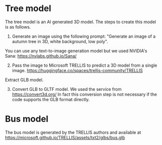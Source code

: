 # Tree model 

The tree model is an AI generated 3D model. The steps to create this model is as follows. 

1) Generate an image using the following prompt:
"Generate an image of a autumn tree in 3D, white background, low poly". 

You can use any text-to-image generation model but we used NVIDIA's Sana: https://nvlabs.github.io/Sana/

2) Pass the image to Microsoft TRELLIS to predict a 3D model from a single image. 
https://huggingface.co/spaces/trellis-community/TRELLIS 

Extract GLB model. 

3) Convert GLB to GLTF model. We used the service from https://convert3d.org/ 
In fact this conversion step is not necessary if the code supports the GLB format directly. 


# Bus model 

The bus model is generated by the TRELLIS authors and available at https://microsoft.github.io/TRELLIS/assets/txt2/glbs/bus.glb 


